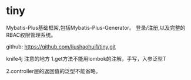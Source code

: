 # tiny

Mybatis-Plus基础框架,包括Mybatis-Plus-Generator。 登录/注册,以及完整的RBAC权限管理系统。

github: https://github.com/liushaohui1/tiny.git


knife4j 注意的地方
1.get方法不能用lombok的注解，手写，入参泛型T

2.controller层的返回值的泛型不能省略。
